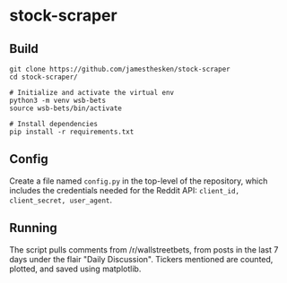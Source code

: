 # stock-scraper

## Build
```
git clone https://github.com/jamesthesken/stock-scraper
cd stock-scraper/

# Initialize and activate the virtual env
python3 -m venv wsb-bets
source wsb-bets/bin/activate

# Install dependencies
pip install -r requirements.txt

```

## Config
Create a file named `config.py` in the top-level of the repository, which includes the credentials needed for the Reddit API: `client_id, client_secret, user_agent`.


## Running
The script pulls comments from /r/wallstreetbets, from posts in the last 7 days under the flair "Daily Discussion". Tickers mentioned are counted, plotted, and saved using matplotlib.

